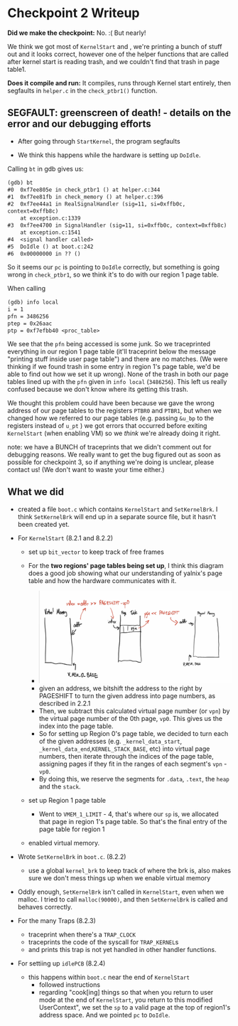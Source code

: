 # Checkpoint 2 Writeup

**Did we make the checkpoint:** No. :( But nearly!

We think we got most of `KernelStart` and , we're printing a bunch of stuff out and it looks correct, however one of the helper functions that are called after kernel start is reading trash, and we couldn't find that trash in page table1.

**Does it compile and run:** It compiles, runs through Kernel start entirely, then segfaults in `helper.c` in the `check_ptbr1()` function.



## SEGFAULT: greenscreen of death! - details on the error and our debugging efforts

- After going through `StartKernel`, the program segfaults

- We think this happens while the hardware is setting up `DoIdle`.

  



Calling `bt` in gdb gives us:

```gdb) bt
(gdb) bt
#0  0xf7ee805e in check_ptbr1 () at helper.c:344
#1  0xf7ee81fb in check_memory () at helper.c:396
#2  0xf7ee44a1 in RealSignalHandler (sig=11, si=0xffb0c, context=0xffb8c)
    at exception.c:1339
#3  0xf7ee4700 in SignalHandler (sig=11, si=0xffb0c, context=0xffb8c)
    at exception.c:1541
#4  <signal handler called>
#5  DoIdle () at boot.c:242
#6  0x00000000 in ?? ()
```

So it seems our `pc` is pointing to `DoIdle` correctly, but something is going wrong in `check_ptbr1`, so we think it's to do with our region 1 page table.

When calling

```(gdb) info local
(gdb) info local
i = 1
pfn = 3486256
ptep = 0x26aac
ptp = 0xf7efbb40 <proc_table>
```

We see that the `pfn` being accessed is some junk. So we traceprinted everything in our region 1 page table (it'll traceprint below the message "printing stuff inside user page table") and there are no matches. (We were thinking if we found trash in some entry in region 1's page table, we'd be able to find out how we set it up wrong). None of the trash in both our page tables lined up with the `pfn` given in `info local` (`3486256`). This left us really confused because we don't know where its getting this trash. 

We thought this problem could have been because we gave the wrong address of our page tables to the registers `PTBR0` and `PTBR1`, but when we changed how we referred to our page tables (e.g. passing `&u_bp` to the registers instead of `u_pt` ) we got errors that occurred before exiting `KernelStart` (when enabling VM) so we *think* we're already doing it right.



note: we have a BUNCH of traceprints that we didn't comment out for debugging reasons. We really want to get the bug figured out as soon as possible for checkpoint 3, so if anything we're doing is unclear, please contact us! (We don't want to waste your time either.)

## What we did

- created a file `boot.c` which contains `KernelStart` and `SetKernelBrk`. I think `SetKernelBrk` will end up in a separate source file, but it hasn't been created yet.
- For `KernelStart` (8.2.1 and 8.2.2)

  - set up `bit_vector` to keep track of free frames
  - For the **two regions' page tables being set up**, I think this diagram does a good job showing what our understanding of yalnix's page table and how the hardware communicates with it.
    - ![image](pagetable_diagram.jpg)
    - given an address, we bitshift the address to the right by PAGESHIFT to turn the given address into page numbers, as described in 2.2.1
    - Then, we subtract this calculated virtual page number (or `vpn`) by the virtual page number of the 0th page, `vp0`. This gives us the index into the page table.
    - So for setting up Region 0's page table, we decided to turn each of the given addresses (e.g. `_kernel_data_start`, `_kernel_data_end`,`KERNEL_STACK_BASE`, etc) into virtual page numbers, then iterate through the indices of the page table, assigning pages if they fit in the ranges of each segment's `vpn` - `vp0`.
    - By doing this, we reserve the segments for `.data`, `.text`, the `heap` and the `stack`.

  - set up Region 1 page table
    - Went to `VMEM_1_LIMIT` - 4, that's where our `sp` is, we allocated that page in region 1's page table. So that's the final entry of the page table for region 1
  - enabled virtual memory.
- Wrote `SetKernelBrk` in `boot.c`. (8.2.2)

  - use a global `kernel_brk` to keep track of where the brk is, also makes sure we don't mess things up when we enable virtual memory
- Oddly enough, `SetKernelBrk` isn't called in `KernelStart`, even when we malloc. I tried to call `malloc(90000)`, and then `SetKernelBrk` is called and behaves correctly.
- For the many Traps (8.2.3)

  - traceprint when there's a `TRAP_CLOCK`
  - traceprints the code of the syscall for `TRAP_KERNEL`s
  - and prints this trap is not yet handled in other handler functions.
- For settiing up `idlePCB` (8.2.4)

  - this happens within `boot.c` near the end of `KernelStart`
    - followed instructions
    - regarding "cook[ing] things so that when you return to user mode at the end of `KernelStart`, you return to this modified UserContext", we set the `sp` to a valid page at the top of region1's address space. And we pointed `pc` to `DoIdle`.



